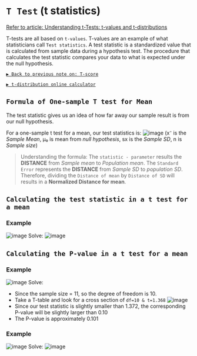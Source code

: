 # `T Test` (t statistics)

[Refer to article: Understanding t-Tests: t-values and t-distributions](http://blog.minitab.com/blog/adventures-in-statistics-2/understanding-t-tests-t-values-and-t-distributions)

T-tests are all based on `t-values`. 
T-values are an example of what statisticians call `Test statistics`. A test statistic is a standardized value that is calculated from sample data during a hypothesis test. 
The procedure that calculates the test statistic compares your data to what is expected under the null hypothesis.

[`▶︎ Back to previous note on: T-score`](https://github.com/solomonxie/solomonxie.github.io/issues/50#issuecomment-418987783)

[`▶︎ t-distribution online calculator`](https://surfstat.anu.edu.au/surfstat-home/tables/t.php)

## `Formula of One-sample T test for Mean`
The test statistic gives us an idea of how far away our sample result is from our null hypothesis. 

For a one-sample t test for a mean, our test statistics is:
![image](https://user-images.githubusercontent.com/14041622/45406894-69243700-b69a-11e8-818c-96bbd88854d7.png)
(x⁻ is the _Sample Mean_, μ₀ is mean from _null hypothesis_, sx is the _Sample SD_, n is _Sample size_)

> Understanding the formula:
The `statistic - parameter` results the **DISTANCE** from _Sample mean_ to _Population mean_.
The `Standard Error` represents the **DISTANCE** from _Sample SD_ to _population SD_.
Therefore, dividing the `Distance of mean` by `Distance of SD` will results in a **Normalized Distance for mean**.

## `Calculating the test statistic in a t test for a mean`

### Example
![image](https://user-images.githubusercontent.com/14041622/45405038-e9936980-b693-11e8-87d2-32e15b33910b.png)
Solve:
![image](https://user-images.githubusercontent.com/14041622/45405403-522f1600-b695-11e8-88e0-71a1bd6bdf4a.png)


## `Calculating the P-value in a t test for a mean`

### Example
![image](https://user-images.githubusercontent.com/14041622/45407947-7b53a480-b69d-11e8-9d8b-33652b0be94c.png)
Solve:
- Since the sample size = 11, so the degree of freedom is 10.
- Take a T-table and look for a cross section of `df=10 & t=1.368`
![image](https://user-images.githubusercontent.com/14041622/45408116-fe74fa80-b69d-11e8-834d-84ed0715b788.png)
- Since our test statistic is slightly smaller than 1.372, the corresponding P-value will be slightly larger than 0.10
- The P-value is approximately 0.101


### Example
![image](https://user-images.githubusercontent.com/14041622/45408241-5f9cce00-b69e-11e8-9deb-69412daaabf8.png)
Solve:
![image](https://user-images.githubusercontent.com/14041622/45408267-76432500-b69e-11e8-8d12-e5d11d96244b.png)
